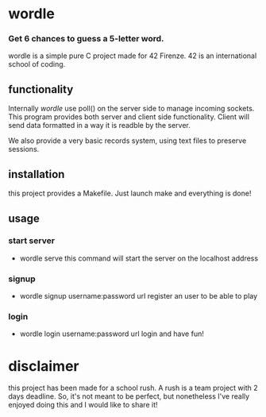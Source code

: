 # wordle
 
### Get 6 chances to guess a 5-letter word.

wordle is a simple pure C project made for 42 Firenze.
42 is an international school of coding.

## functionality
Internally *wordle* use poll() on the server side to manage incoming sockets.
This program provides both server and client side functionality.
Client will send data formatted in a way it is readble by the server.

We also provide a very basic records system, using text files to preserve sessions.

## installation
this project provides a Makefile. Just launch make and everything is done!

## usage

### start server
  - wordle serve
this command will start the server on the localhost address

### signup
  - wordle signup username:password url
register an user to be able to play

### login
  - wordle login username:password url
login and have fun!

# disclaimer
this project has been made for a school rush. A rush is a team project with 2 days deadline. So, it's not meant to be perfect, but nonetheless I've really enjoyed doing this and I would like to share it!
